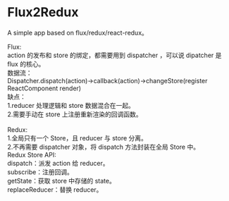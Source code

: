 # Flux2Redux
A simple app based on flux/redux/react-redux。

Flux:<br/>
action 的发布和 store 的绑定，都需要用到 dispatcher ，可以说 dipatcher 是 flux 的核心。<br/>
数据流：<br/>
Dispatcher.dispatch(action)->callback(action)->changeStore(register ReactComponent render)<br/>
缺点：<br/>
1.reducer 处理逻辑和 store 数据混合在一起。<br/>
2.需要手动在 store 上注册重新渲染的回调函数。<br/> 
<br/> 
Redux:<br/> 
1.全局只有一个 Store，且 reducer 与 store 分离。<br/> 
2.不再需要 dispatcher 对象，将 dispatch 方法封装在全局 Store 中。<br/> 
Redux Store API:<br/> 
dispatch：派发 action 给 reducer。<br/> 
subscribe：注册回调。<br/> 
getState：获取 store 中存储的 state。<br/> 
replaceReducer：替换 reducer。<br/> 